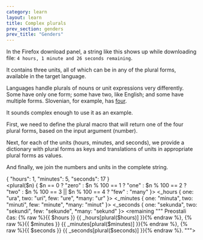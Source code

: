 ```yaml
---
category: learn
layout: learn
title: Complex plurals
prev_section: genders
prev_title: "Genders"
---
```


<section class="clearfix">
  <div class="left">
    <p>In the Firefox download panel, a string like this shows up while downloading file: <code>4 hours, 1 minute and 26 seconds remaining</code>.</p>
    <p>It contains three units, all of which can be in any of the plural forms, available in the target language.</p>
    <p>Languages handle plurals of nouns or unit expressions very differently. Some have only one form; some have two, like English; and some have multiple forms. Slovenian, for example, has <a href="http://www.unicode.org/cldr/charts/latest/supplemental/language_plural_rules.html#sl">four</a>.</p>
    <p>It sounds complex enough to use it as an example.</p>
    <p>First, we need to define the plural macro that will return one of the four plural forms, based on the input argument (number).</p>
    <p>Next, for each of the units (hours, minutes, and seconds), we provide a dictionary with plural forms as keys and translations of units in appropriate plural forms as values.</p>
    <p>And finally, we join the numbers and units in the complete string.</p>
  </div>
  <div class="right">
    <div class="editor dataEditor height10"
          id="dataEditor1"
          data-source="sourceEditor1"
          data-ctxdata="dataEditor1"
          data-output="output1"
        >{
  "hours": 1,
  "minutes": 5,
  "seconds": 17
}
    </div>
    <div class="editor sourceEditor height52"
      id="sourceEditor1"
      data-source="sourceEditor1"
      data-ctxdata="dataEditor1"
      data-output="output1"
    >&lt;plural($n) {
  $n == 0 ? "zero" : 
  $n % 100 == 1 ? "one" : 
  $n % 100 == 2 ? "two" : 
  $n % 100 == 3 || $n % 100 == 4 ? "few" : 
  "many" 
}&gt;
&lt;_hours {
  one: "ura",
  two: "uri",
  few: "ure",
  *many: "ur"
}&gt;
&lt;_minutes {
  one: "minuta",
  two: "minuti",
  few: "minute",
  *many: "minut"
}&gt;
&lt;_seconds {
  one: "sekunda",
  two: "sekundi",
  few: "sekunde",
  *many: "sekund"
}&gt;
&lt;remaining """
  Preostali čas: {% raw %}{{ $hours }} {{ _hours[plural($hours)] }}{% endraw %},
  {% raw %}{{ $minutes }} {{ _minutes[plural($minutes)] }}{% endraw %}, 
  {% raw %}{{ $seconds }} {{ _seconds[plural($seconds)] }}{% endraw %}.
"""&gt;
    </div>
    <dl id="output1">
    </dl>
  </div>
</section>
